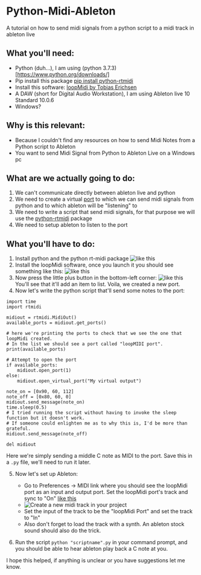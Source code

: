# Python-Midi-Ableton

A tutorial on how to send midi signals from a python script to a midi track in ableton live

## What you'll need:
* Python (duh...), I am using (python 3.7.3)[https://www.python.org/downloads/]
* Pip install this package [pip install python-rtmidi](https://pypi.org/project/python-rtmidi/)
* Install this software: [loopMidi by Tobias Erichsen](http://www.tobias-erichsen.de/software/loopmidi.html)
* A DAW (short for Digital Audio Workstation), I am using Ableton live 10 Standard 10.0.6
* Windows?

## Why is this relevant:
* Because I couldn't find any resources on how to send Midi Notes from a Python script to Ableton
* You want to send Midi Signal from Python to Ableton Live on a Windows pc

## What are we actually going to do:
1. We can't communicate directly between ableton live and python
2. We need to create a virtual [port](https://en.wikipedia.org/wiki/Port_(computer_networking)) to which we can send midi signals from python and to which ableton will be "listening" to
3. We need to write a script that send midi signals, for that purpose we will use the [python-rtmidi](https://pypi.org/project/python-rtmidi/) package
4. We need to setup ableton to listen to the port

## What you'll have to do:
1. Install python and the python rt-midi package ![like this](https://i.imgur.com/pV6qP5U.png)
2. Install the loopMidi software, once you launch it you should see something like this: ![like this](https://i.imgur.com/ytzI7MQ.png)
3. Now press the little plus button in the bottom-left corner: ![like this](https://i.imgur.com/mX2Ug8S.png) 
    You'll see that it'll add an item to list. Voila, we created a new port. 
4. Now let's write the python script that'll send some notes to the port:

```
import time
import rtmidi

midiout = rtmidi.MidiOut()
available_ports = midiout.get_ports()

# here we're printing the ports to check that we see the one that loopMidi created. 
# In the list we should see a port called "loopMIDI port".
print(available_ports)

# Attempt to open the port
if available_ports:
    midiout.open_port(1)
else:
    midiout.open_virtual_port("My virtual output")

note_on = [0x90, 60, 112]
note_off = [0x80, 60, 0]
midiout.send_message(note_on)
time.sleep(0.5) 
# I tried running the script without having to invoke the sleep function but it doesn't work. 
# If someone could enlighten me as to why this is, I'd be more than grateful.
midiout.send_message(note_off)

del midiout
```
Here we're simply sending a middle C note as MIDI to the port. Save this in a `.py` file, we'll need to run it later.

5. Now let's set up Ableton:
    * Go to Preferences -> MIDI link where you should see the loopMidi port as an input and output port. Set the loopMidi port's track and sync to "On" [like this](https://i.imgur.com/Z0L9YNh.png)
    * ![Create a new midi track in your project](https://i.imgur.com/njphzc5.png)
    * Set the input of the track to be the "loopMidi Port" and set the track to "In"
    * Also don't forget to load the track with a synth. An ableton stock sound should also do the trick.

6. Run the script `python "scriptname".py` in your command prompt, and you should be able to hear ableton play back a C note at you.

I hope this helped, if anything is unclear or you have suggestions let me know.
